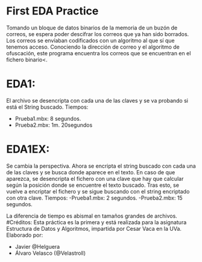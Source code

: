 # First EDA Practice
Tomando un bloque de datos binarios de la memoria de un buzón de correos, se espera poder descifrar los correos que ya han sido borrados.
Los correos se envíaban codificados con un algoritmo al que sí que tenemos acceso.
Conociendo la dirección de correo y el algoritmo de ofuscación, este programa encuentra los correos que se encuentran en el fichero binario<.
# EDA1:
El archivo se desencripta con cada una de las claves y se va probando si está el String buscado. Tiempos:
- Prueba1.mbx: 8 segundos.
- Prueba2.mbx: 1m. 20segundos
# EDA1EX:
Se cambia la perspectiva. Ahora se encripta el string buscado con cada una de las claves y se busca donde aparece en el texto.
En caso de que aparezca, se desencripta el fichero con una clave que hay que calcular según la posición donde se encuentre el texto buscado.
Tras esto, se vuelve a encriptar el fichero y se sigue buscando con el string encriptado con otra clave. Tiempos:
-Prueba1.mbx: 2 segundos.
-Prueba2.mbx: 15 segundos.

La diferencia de tiempo es abismal en tamaños grandes de archivos.
#Créditos:
Esta práctica es la primera y está realizada para la asignatura Estructura de Datos y Algoritmos, impartida por Cesar Vaca en la UVa.
Elaborado por: 
- Javier @Helguera
- Álvaro Velasco (@Velastroll)
